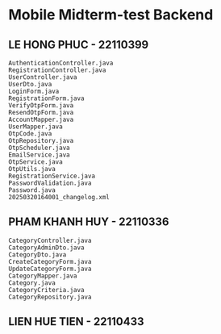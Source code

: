 # Mobile Midterm-test Backend

## LE HONG PHUC - 22110399

```
AuthenticationController.java
RegistrationController.java
UserController.java
UserDto.java
LoginForm.java
RegistrationForm.java
VerifyOtpForm.java
ResendOtpForm.java
AccountMapper.java
UserMapper.java
OtpCode.java
OtpRepository.java
OtpScheduler.java
EmailService.java
OtpService.java
OtpUtils.java
RegistrationService.java
PasswordValidation.java
Password.java
20250320164001_changelog.xml
```

## PHAM KHANH HUY - 22110336
```
CategoryController.java
CategoryAdminDto.java
CategoryDto.java
CreateCategoryForm.java
UpdateCategoryForm.java
CategoryMapper.java
Category.java
CategoryCriteria.java
CategoryRepository.java
```

## LIEN HUE TIEN - 22110433

